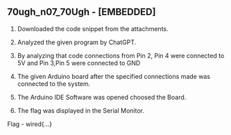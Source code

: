 ## 70ugh_n07_70Ugh - [EMBEDDED]

1. Downloaded the code snippet from the attachments.

2. Analyzed the given program by ChatGPT.

3. By analyzing that code connections from Pin 2, Pin 4 were connected to 5V and Pin 3,Pin 5 were connected to GND

4. The given Arduino board after the specified connections made was connected to the system.

5. The Arduino IDE Software was opened choosed the Board.

6. The flag was displayed in the Serial Monitor.

Flag - wired{...}
